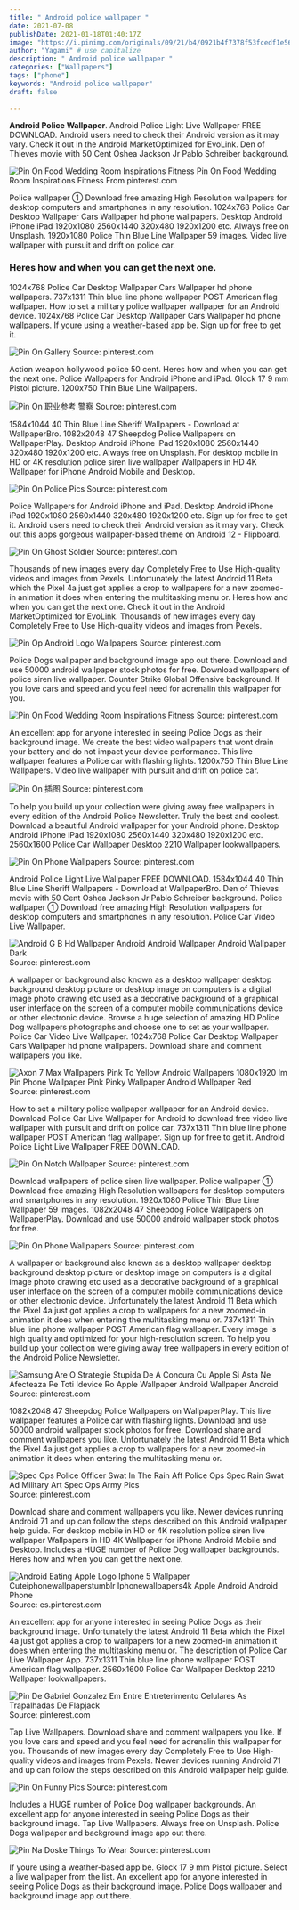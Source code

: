 ```yaml
---
title: " Android police wallpaper "
date: 2021-07-08
publishDate: 2021-01-18T01:40:17Z
image: "https://i.pinimg.com/originals/09/21/b4/0921b4f7378f53fcedf1e569db6d7b91.jpg"
author: "Yagami" # use capitalize
description: " Android police wallpaper "
categories: ["Wallpapers"]
tags: ["phone"]
keywords: "Android police wallpaper"
draft: false

---
```



**Android Police Wallpaper**. Android Police Light Live Wallpaper FREE DOWNLOAD. Android users need to check their Android version as it may vary. Check it out in the Android MarketOptimized for EvoLink. Den of Thieves movie with 50 Cent Oshea Jackson Jr Pablo Schreiber background.

![Pin On Food Wedding Room Inspirations Fitness](https://i.pinimg.com/originals/20/c0/7e/20c07ea7c7786370cab6bd221afa2934.png "Pin On Food Wedding Room Inspirations Fitness")
Pin On Food Wedding Room Inspirations Fitness From pinterest.com


Police wallpaper ① Download free amazing High Resolution wallpapers for desktop computers and smartphones in any resolution. 1024x768 Police Car Desktop Wallpaper Cars Wallpaper hd phone wallpapers. Desktop Android iPhone iPad 1920x1080 2560x1440 320x480 1920x1200 etc. Always free on Unsplash. 1920x1080 Police Thin Blue Line Wallpaper 59 images. Video live wallpaper with pursuit and drift on police car.

### Heres how and when you can get the next one.

1024x768 Police Car Desktop Wallpaper Cars Wallpaper hd phone wallpapers. 737x1311 Thin blue line phone wallpaper POST American flag wallpaper. How to set a military police wallpaper wallpaper for an Android device. 1024x768 Police Car Desktop Wallpaper Cars Wallpaper hd phone wallpapers. If youre using a weather-based app be. Sign up for free to get it.


![Pin On Gallery](https://i.pinimg.com/originals/e5/0c/6e/e50c6ee88cbaece4c963f4679408d79d.jpg "Pin On Gallery")
Source: pinterest.com

Action weapon hollywood police 50 cent. Heres how and when you can get the next one. Police Wallpapers for Android iPhone and iPad. Glock 17 9 mm Pistol picture. 1200x750 Thin Blue Line Wallpapers.

![Pin On 职业参考 警察](https://i.pinimg.com/736x/c7/59/91/c759916a0204a43bc8b6734ec7b2b694.jpg "Pin On 职业参考 警察")
Source: pinterest.com

1584x1044 40 Thin Blue Line Sheriff Wallpapers - Download at WallpaperBro. 1082x2048 47 Sheepdog Police Wallpapers on WallpaperPlay. Desktop Android iPhone iPad 1920x1080 2560x1440 320x480 1920x1200 etc. Always free on Unsplash. For desktop mobile in HD or 4K resolution police siren live wallpaper Wallpapers in HD 4K Wallpaper for iPhone Android Mobile and Desktop.

![Pin On Police Pics](https://i.pinimg.com/originals/9b/f4/ad/9bf4ad596d28cc689762338db16e4335.jpg "Pin On Police Pics")
Source: pinterest.com

Police Wallpapers for Android iPhone and iPad. Desktop Android iPhone iPad 1920x1080 2560x1440 320x480 1920x1200 etc. Sign up for free to get it. Android users need to check their Android version as it may vary. Check out this apps gorgeous wallpaper-based theme on Android 12 - Flipboard.

![Pin On Ghost Soldier](https://i.pinimg.com/originals/25/bf/b6/25bfb637df5c2f9d3cb9bf22a6c16063.jpg "Pin On Ghost Soldier")
Source: pinterest.com

Thousands of new images every day Completely Free to Use High-quality videos and images from Pexels. Unfortunately the latest Android 11 Beta which the Pixel 4a just got applies a crop to wallpapers for a new zoomed-in animation it does when entering the multitasking menu or. Heres how and when you can get the next one. Check it out in the Android MarketOptimized for EvoLink. Thousands of new images every day Completely Free to Use High-quality videos and images from Pexels.

![Pin Op Android Logo Wallpapers](https://i.pinimg.com/236x/5c/08/b7/5c08b714d3bb2114c30d94924a92061d.jpg "Pin Op Android Logo Wallpapers")
Source: pinterest.com

Police Dogs wallpaper and background image app out there. Download and use 50000 android wallpaper stock photos for free. Download wallpapers of police siren live wallpaper. Counter Strike Global Offensive background. If you love cars and speed and you feel need for adrenalin this wallpaper for you.

![Pin On Food Wedding Room Inspirations Fitness](https://i.pinimg.com/originals/20/c0/7e/20c07ea7c7786370cab6bd221afa2934.png "Pin On Food Wedding Room Inspirations Fitness")
Source: pinterest.com

An excellent app for anyone interested in seeing Police Dogs as their background image. We create the best video wallpapers that wont drain your battery and do not impact your device performance. This live wallpaper features a Police car with flashing lights. 1200x750 Thin Blue Line Wallpapers. Video live wallpaper with pursuit and drift on police car.

![Pin On 插图](https://i.pinimg.com/736x/55/19/a7/5519a70e4f81b126bf0411e4d11c825d.jpg "Pin On 插图")
Source: pinterest.com

To help you build up your collection were giving away free wallpapers in every edition of the Android Police Newsletter. Truly the best and coolest. Download a beautiful Android wallpaper for your Android phone. Desktop Android iPhone iPad 1920x1080 2560x1440 320x480 1920x1200 etc. 2560x1600 Police Car Wallpaper Desktop 2210 Wallpaper lookwallpapers.

![Pin On Phone Wallpapers](https://i.pinimg.com/originals/4c/58/db/4c58db2abd04cdc4311a8277db46bcad.jpg "Pin On Phone Wallpapers")
Source: pinterest.com

Android Police Light Live Wallpaper FREE DOWNLOAD. 1584x1044 40 Thin Blue Line Sheriff Wallpapers - Download at WallpaperBro. Den of Thieves movie with 50 Cent Oshea Jackson Jr Pablo Schreiber background. Police wallpaper ① Download free amazing High Resolution wallpapers for desktop computers and smartphones in any resolution. Police Car Video Live Wallpaper.

![Android G B Hd Wallpaper Android Android Wallpaper Android Wallpaper Dark](https://i.pinimg.com/originals/77/f2/87/77f287befe3523d4d0d53e88980762bd.jpg "Android G B Hd Wallpaper Android Android Wallpaper Android Wallpaper Dark")
Source: pinterest.com

A wallpaper or background also known as a desktop wallpaper desktop background desktop picture or desktop image on computers is a digital image photo drawing etc used as a decorative background of a graphical user interface on the screen of a computer mobile communications device or other electronic device. Browse a huge selection of amazing HD Police Dog wallpapers photographs and choose one to set as your wallpaper. Police Car Video Live Wallpaper. 1024x768 Police Car Desktop Wallpaper Cars Wallpaper hd phone wallpapers. Download share and comment wallpapers you like.

![Axon 7 Max Wallpapers Pink To Yellow Android Wallpapers 1080x1920 Im Pin Phone Wallpaper Pink Pinky Wallpaper Android Wallpaper Red](https://i.pinimg.com/236x/f5/35/c7/f535c7f2ed9355d604782e4bbec2acb4.jpg "Axon 7 Max Wallpapers Pink To Yellow Android Wallpapers 1080x1920 Im Pin Phone Wallpaper Pink Pinky Wallpaper Android Wallpaper Red")
Source: pinterest.com

How to set a military police wallpaper wallpaper for an Android device. Download Police Car Live Wallpaper for Android to download free video live wallpaper with pursuit and drift on police car. 737x1311 Thin blue line phone wallpaper POST American flag wallpaper. Sign up for free to get it. Android Police Light Live Wallpaper FREE DOWNLOAD.

![Pin On Notch Wallpaper](https://i.pinimg.com/originals/44/bc/49/44bc49d28f4ba2eae17f87d8a2a9391d.jpg "Pin On Notch Wallpaper")
Source: pinterest.com

Download wallpapers of police siren live wallpaper. Police wallpaper ① Download free amazing High Resolution wallpapers for desktop computers and smartphones in any resolution. 1920x1080 Police Thin Blue Line Wallpaper 59 images. 1082x2048 47 Sheepdog Police Wallpapers on WallpaperPlay. Download and use 50000 android wallpaper stock photos for free.

![Pin On Phone Wallpapers](https://i.pinimg.com/originals/a6/50/a1/a650a13fc56f0d65fdd969f5c503fae8.png "Pin On Phone Wallpapers")
Source: pinterest.com

A wallpaper or background also known as a desktop wallpaper desktop background desktop picture or desktop image on computers is a digital image photo drawing etc used as a decorative background of a graphical user interface on the screen of a computer mobile communications device or other electronic device. Unfortunately the latest Android 11 Beta which the Pixel 4a just got applies a crop to wallpapers for a new zoomed-in animation it does when entering the multitasking menu or. 737x1311 Thin blue line phone wallpaper POST American flag wallpaper. Every image is high quality and optimized for your high-resolution screen. To help you build up your collection were giving away free wallpapers in every edition of the Android Police Newsletter.

![Samsung Are O Strategie Stupida De A Concura Cu Apple Si Asta Ne Afecteaza Pe Toti Idevice Ro Apple Wallpaper Android Wallpaper Android](https://i.pinimg.com/originals/e3/6c/70/e36c70bf3c8d47ed22bc1c73ddc7102c.jpg "Samsung Are O Strategie Stupida De A Concura Cu Apple Si Asta Ne Afecteaza Pe Toti Idevice Ro Apple Wallpaper Android Wallpaper Android")
Source: pinterest.com

1082x2048 47 Sheepdog Police Wallpapers on WallpaperPlay. This live wallpaper features a Police car with flashing lights. Download and use 50000 android wallpaper stock photos for free. Download share and comment wallpapers you like. Unfortunately the latest Android 11 Beta which the Pixel 4a just got applies a crop to wallpapers for a new zoomed-in animation it does when entering the multitasking menu or.

![Spec Ops Police Officer Swat In The Rain Aff Police Ops Spec Rain Swat Ad Military Art Spec Ops Army Pics](https://i.pinimg.com/originals/00/95/fb/0095fbdbf03a342fc222a29dc95674d5.jpg "Spec Ops Police Officer Swat In The Rain Aff Police Ops Spec Rain Swat Ad Military Art Spec Ops Army Pics")
Source: pinterest.com

Download share and comment wallpapers you like. Newer devices running Android 71 and up can follow the steps described on this Android wallpaper help guide. For desktop mobile in HD or 4K resolution police siren live wallpaper Wallpapers in HD 4K Wallpaper for iPhone Android Mobile and Desktop. Includes a HUGE number of Police Dog wallpaper backgrounds. Heres how and when you can get the next one.

![Android Eating Apple Logo Iphone 5 Wallpaper Cuteiphonewallpaperstumblr Iphonewallpapers4k Apple Android Android Phone](https://i.pinimg.com/236x/e6/0f/4d/e60f4d94cfcb444897cc0bb2783342ac.jpg "Android Eating Apple Logo Iphone 5 Wallpaper Cuteiphonewallpaperstumblr Iphonewallpapers4k Apple Android Android Phone")
Source: es.pinterest.com

An excellent app for anyone interested in seeing Police Dogs as their background image. Unfortunately the latest Android 11 Beta which the Pixel 4a just got applies a crop to wallpapers for a new zoomed-in animation it does when entering the multitasking menu or. The description of Police Car Live Wallpaper App. 737x1311 Thin blue line phone wallpaper POST American flag wallpaper. 2560x1600 Police Car Wallpaper Desktop 2210 Wallpaper lookwallpapers.

![Pin De Gabriel Gonzalez Em Entre Entreterimento Celulares As Trapalhadas De Flapjack](https://i.pinimg.com/originals/94/42/ae/9442aed37d5f5001495ae8be19e47a33.jpg "Pin De Gabriel Gonzalez Em Entre Entreterimento Celulares As Trapalhadas De Flapjack")
Source: pinterest.com

Tap Live Wallpapers. Download share and comment wallpapers you like. If you love cars and speed and you feel need for adrenalin this wallpaper for you. Thousands of new images every day Completely Free to Use High-quality videos and images from Pexels. Newer devices running Android 71 and up can follow the steps described on this Android wallpaper help guide.

![Pin On Funny Pics](https://i.pinimg.com/474x/d7/5e/1f/d75e1f110fd9a897b957f62ef485b016.jpg "Pin On Funny Pics")
Source: pinterest.com

Includes a HUGE number of Police Dog wallpaper backgrounds. An excellent app for anyone interested in seeing Police Dogs as their background image. Tap Live Wallpapers. Always free on Unsplash. Police Dogs wallpaper and background image app out there.

![Pin Na Doske Things To Wear](https://i.pinimg.com/originals/09/21/b4/0921b4f7378f53fcedf1e569db6d7b91.jpg "Pin Na Doske Things To Wear")
Source: pinterest.com

If youre using a weather-based app be. Glock 17 9 mm Pistol picture. Select a live wallpaper from the list. An excellent app for anyone interested in seeing Police Dogs as their background image. Police Dogs wallpaper and background image app out there.

